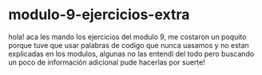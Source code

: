 # modulo-9-ejercicios-extra
hola! aca les mando los ejercicios del modulo 9, me costaron un poquito porque tuve que usar palabras de codigo que nunca uasamos y no estan explicadas en los modulos, algunas no las entendí del todo pero buscando un poco de información adicional pude hacerlas por suerte!
